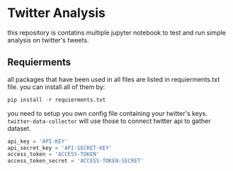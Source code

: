 # Twitter Analysis
this repository is contatins multiple jupyter notebook to test and run simple analysis on twitter's tweets.

## Requierments
all packages that have been used in all files are listed in requierments.txt file. you can install all of them by:
```python
pip install -r requierments.txt
```

you need to setup you own config file containing your twitter's keys. ```twitter-data-collector``` will use those to connect twitter api to gather dataset.
```python
api_key = 'API-KEY'
api_secret_key = 'API-SECRET-KEY'
access_token = 'ACCESS-TOKEN'
access_token_secret = 'ACCESS-TOKEN-SECRET'
```